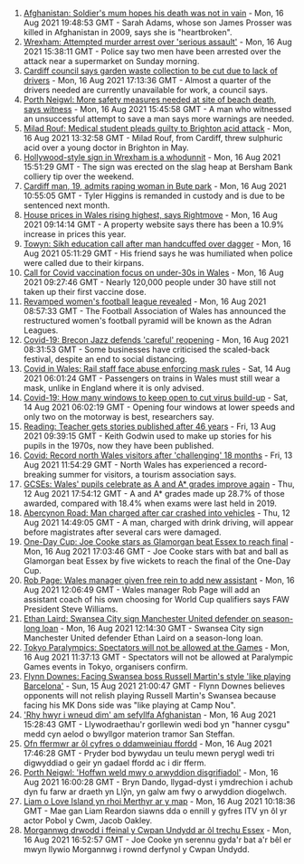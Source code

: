1. [Afghanistan: Soldier's mum hopes his death was not in vain](https://www.bbc.co.uk/news/uk-wales-58230075) - Mon, 16 Aug 2021 19:48:53 GMT - Sarah Adams, whose son James Prosser was killed in Afghanistan in 2009, says she is "heartbroken".
2. [Wrexham: Attempted murder arrest over 'serious assault'](https://www.bbc.co.uk/news/uk-wales-58227940) - Mon, 16 Aug 2021 15:38:11 GMT - Police say two men have been arrested over the attack near a supermarket on Sunday morning.
3. [Cardiff council says garden waste collection to be cut due to lack of drivers](https://www.bbc.co.uk/news/uk-wales-58235359) - Mon, 16 Aug 2021 17:13:36 GMT - Almost a quarter of the drivers needed are currently unavailable for work, a council says.
4. [Porth Neigwl: More safety measures needed at site of beach death, says witness](https://www.bbc.co.uk/news/uk-wales-58235357) - Mon, 16 Aug 2021 15:45:58 GMT - A man who witnessed an unsuccessful attempt to save a man says more warnings are needed.
5. [Milad Rouf: Medical student pleads guilty to Brighton acid attack](https://www.bbc.co.uk/news/uk-england-sussex-58232397) - Mon, 16 Aug 2021 13:32:58 GMT - Milad Rouf, from Cardiff, threw sulphuric acid over a young doctor in Brighton in May.
6. [Hollywood-style sign in Wrexham is a whodunnit](https://www.bbc.co.uk/news/uk-wales-58230790) - Mon, 16 Aug 2021 15:51:29 GMT - The sign was erected on the slag heap at Bersham Bank colliery tip over the weekend.
7. [Cardiff man, 19, admits raping woman in Bute park](https://www.bbc.co.uk/news/uk-wales-58227945) - Mon, 16 Aug 2021 10:55:05 GMT - Tyler Higgins is remanded in custody and is due to be sentenced next month.
8. [House prices in Wales rising highest, says Rightmove](https://www.bbc.co.uk/news/uk-wales-58203740) - Mon, 16 Aug 2021 09:14:14 GMT - A property website says there has been a 10.9% increase in prices this year.
9. [Towyn: Sikh education call after man handcuffed over dagger](https://www.bbc.co.uk/news/uk-wales-58099624) - Mon, 16 Aug 2021 05:11:29 GMT - His friend says he was humiliated when police were called due to their kirpans.
10. [Call for Covid vaccination focus on under-30s in Wales](https://www.bbc.co.uk/news/uk-wales-58224626) - Mon, 16 Aug 2021 09:27:46 GMT - Nearly 120,000 people under 30 have still not taken up their first vaccine dose.
11. [Revamped women's football league revealed](https://www.bbc.co.uk/sport/football/58221934) - Mon, 16 Aug 2021 08:57:33 GMT - The Football Association of Wales has announced the restructured women's football pyramid will be known as the Adran Leagues.
12. [Covid-19: Brecon Jazz defends 'careful' reopening](https://www.bbc.co.uk/news/uk-wales-58224089) - Mon, 16 Aug 2021 08:31:53 GMT - Some businesses have criticised the scaled-back festival, despite an end to social distancing.
13. [Covid in Wales: Rail staff face abuse enforcing mask rules](https://www.bbc.co.uk/news/uk-wales-58205655) - Sat, 14 Aug 2021 06:01:24 GMT - Passengers on trains in Wales must still wear a mask, unlike in England where it is only advised.
14. [Covid-19: How many windows to keep open to cut virus build-up](https://www.bbc.co.uk/news/uk-wales-58204733) - Sat, 14 Aug 2021 06:02:19 GMT - Opening four windows at lower speeds and only two on the motorway is best, researchers say.
15. [Reading: Teacher gets stories published after 46 years](https://www.bbc.co.uk/news/uk-wales-58189969) - Fri, 13 Aug 2021 09:39:15 GMT - Keith Godwin used to make up stories for his pupils in the 1970s, now they have been published.
16. [Covid: Record north Wales visitors after 'challenging' 18 months](https://www.bbc.co.uk/news/uk-wales-58201388) - Fri, 13 Aug 2021 11:54:29 GMT - North Wales has experienced a record-breaking summer for visitors, a tourism association says.
17. [GCSEs: Wales' pupils celebrate as A and A* grades improve again](https://www.bbc.co.uk/news/uk-wales-58191705) - Thu, 12 Aug 2021 17:54:12 GMT - A and A* grades made up 28.7% of those awarded, compared with 18.4% when exams were last held in 2019.
18. [Abercynon Road: Man charged after car crashed into vehicles](https://www.bbc.co.uk/news/uk-wales-58184062) - Thu, 12 Aug 2021 14:49:05 GMT - A man, charged with drink driving, will appear before magistrates after several cars were damaged.
19. [One-Day Cup: Joe Cooke stars as Glamorgan beat Essex to reach final](https://www.bbc.co.uk/sport/cricket/58230489) - Mon, 16 Aug 2021 17:03:46 GMT - Joe Cooke stars with bat and ball as Glamorgan beat Essex by five wickets to reach the final of the One-Day Cup.
20. [Rob Page: Wales manager given free rein to add new assistant](https://www.bbc.co.uk/sport/football/58230499) - Mon, 16 Aug 2021 12:06:49 GMT - Wales manager Rob Page will add an assistant coach of his own choosing for World Cup qualifiers says FAW President Steve Williams.
21. [Ethan Laird: Swansea City sign Manchester United defender on season-long loan](https://www.bbc.co.uk/sport/football/58148502) - Mon, 16 Aug 2021 12:14:30 GMT - Swansea City sign Manchester United defender Ethan Laird on a season-long loan.
22. [Tokyo Paralympics: Spectators will not be allowed at the Games](https://www.bbc.co.uk/sport/disability-sport/58228049) - Mon, 16 Aug 2021 11:37:13 GMT - Spectators will not be allowed at Paralympic Games events in Tokyo, organisers confirm.
23. [Flynn Downes: Facing Swansea boss Russell Martin's style 'like playing Barcelona'](https://www.bbc.co.uk/sport/football/58221376) - Sun, 15 Aug 2021 21:00:47 GMT - Flynn Downes believes opponents will not relish playing Russell Martin's Swansea because facing his MK Dons side was "like playing at Camp Nou".
24. ['Rhy hwyr i wneud dim' am sefyllfa Afghanistan](https://www.bbc.co.uk/newyddion/58228562) - Mon, 16 Aug 2021 15:28:43 GMT - Llywodraethau'r gorllewin wedi bod yn "hanner cysgu" medd cyn aelod o bwyllgor materion tramor San Steffan.
25. [Ofn ffermwr ar ôl cyfres o ddamweiniau ffordd](https://www.bbc.co.uk/newyddion/58234854) - Mon, 16 Aug 2021 17:46:28 GMT - Pryder bod bywydau un teulu mewn perygl wedi tri digwyddiad o geir yn gadael ffordd ac i dir fferm.
26. [Porth Neigwl: 'Hoffwn weld mwy o arwyddion disgrifiadol'](https://www.bbc.co.uk/newyddion/58235397) - Mon, 16 Aug 2021 16:00:28 GMT - Bryn Dando, llygad-dyst i ymdrechion i achub dyn fu farw ar draeth yn Llŷn, yn galw am fwy o arwyddion diogelwch.
27. [Liam o Love Island yn rhoi Merthyr ar y map](https://www.bbc.co.uk/newyddion/58202005) - Mon, 16 Aug 2021 10:18:36 GMT - Mae gan Liam Reardon siawns dda o ennill y gyfres ITV yn ôl yr actor Pobol y Cwm, Jacob Oakley.
28. [Morgannwg drwodd i ffeinal y Cwpan Undydd ar ôl trechu Essex](https://www.bbc.co.uk/newyddion/58233591) - Mon, 16 Aug 2021 16:52:57 GMT - Joe Cooke yn serennu gyda'r bat a'r bêl er mwyn llywio Morgannwg i rownd derfynol y Cwpan Undydd.
